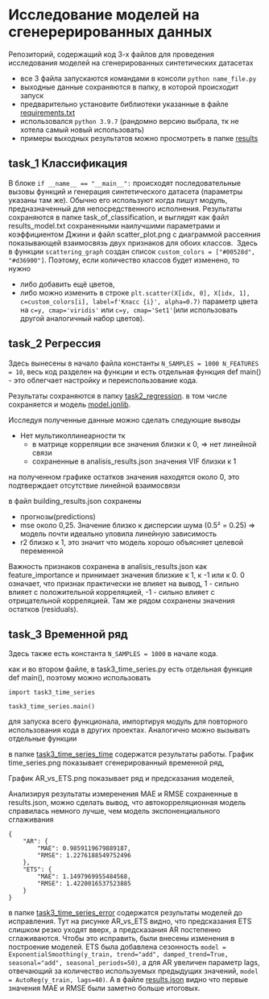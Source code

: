 # Исследование моделей на сгенерерированных данных

Репозиторий, содержащий код 3-х файлов для проведения исследования моделей на сгенерированных синтетических датасетах

+ все 3 файла запускаются командами в консоли `python name_file.py` 
+ выходные данные сохраняются в папку, в которой происходит запуск
+ предварительно установите библиотеки указанные в файле [requirements.txt]()
+ использовалcя `python 3.9.7` (рандомно версию выбрала, тк не хотела самый новый использовать)
+ примеры выходных результатов можно просмотреть в папке [results]()

## task_1 Классификация

В блоке `if __name__ == "__main__":` происходят последовательные вызовы функций и генерация синтетического датасета (параметры указаны там же). Обычно его используют когда пишут модуль, предназначенный для непосредственного исполнения. Результаты сохраняются в папке task_of_classification, и выглядят как файл results_model.txt сохраненными наилучшими параметрами и коэффициентом Джини и файл scatter_plot.png с диаграммой рассеяния показывающей взаимосвязь двух признаков для обоих классов. 
![]() 
Здесь в функции `scattering_graph` создан список `custom_colors = ["#00528d", "#d36900"]`. Поэтому, если количество классов будет изменено, то нужно
+ либо добавить ещё цветов,
+ либо можно изменить в строке `plt.scatter(X[idx, 0], X[idx, 1], c=custom_colors[i], label=f'Класс {i}', alpha=0.7)` параметр цвета на `c=y, cmap='viridis'` или `c=y, cmap='Set1'`(или использовать другой аналогичный набор цветов).


## task_2 Регрессия

Здесь вынесены в начало файла константы `N_SAMPLES = 1000 N_FEATURES = 10`, весь код разделен на функции и есть отдельная функция def main() - это облегчает настройку и переиспользование кода.

Результаты сохраняются в папку [task2_regression](). в том числе сохраняется и модель [model.jonlib]().

Исследуя полученные данные можно сделать следующие выводы

* Нет мультиколлинеарности тк
    + в матрице корреляции все значения близки к 0, => нет линейной связи
    + сохраненные в analisis_results.json значения VIF близки к 1

на полученном графике остатков значения находятся около 0, это подтверждает отсутствие линейной взаимосвязи
![]()

в файл building_results.json сохранены 
+ прогнозы(predictions)
+ mse около 0,25. Значение близко к дисперсии шума (0.5² = 0.25) => модель почти идеально уловила линейную зависимость
+ r2 близко к 1, это значит что модель хорошо объясняет целевой переменной

Важность признаков сохранена в analisis_results.json как feature_importance и принимает значения близкие к 1, к -1 или к 0. 0 означает, что признак практически не влияет на вывод, 1 - сильно влияет с положительной корреляцией, -1 - сильно влияет с отрицательной корреляцией. Там же рядом сохранены значения остатков (residuals).


## task_3 Временной ряд

Здесь также есть константа `N_SAMPLES = 1000` в начале кода. 

как и во втором файле, в task3_time_series.py есть отдельная функция def main(), поэтому можно использовать 
```
import task3_time_series

task3_time_series.main()
```
для запуска всего функционала, импортируя модуль для повторного использования кода в других проектах. Аналогично можно вызывать отдельные функции


в папке [task3_time_series_time]() содержатся результаты работы.
График time_series.png показывает сгенерированный временной ряд, 
![]()

График AR_vs_ETS.png показывает ряд и предсказания моделей,
![]()

Анализируя результаты измеренения MAE и RMSE сохраненные в results.json, можно сделать вывод, что автокорреляционная модель справилась немного лучше, чем модель экспоненциального сглаживания

```
{
    "AR": {
        "MAE": 0.9859119679889187,
        "RMSE": 1.2276188549752496
    },
    "ETS": {
        "MAE": 1.1497969955484568,
        "RMSE": 1.4220016537523885
    }
}
```

в папке [task3_time_series_error]() содержатся результаты моделей до исправления. Тут на рисунке AR_vs_ETS видно, что предсказания ETS слишком резко уходят вверх, а предсказания AR постепенно сглаживаются. Чтобы это исправить, были внесены изменения в построение моделей. ETS была добавлена сезонность `model = ExponentialSmoothing(y_train, trend="add", damped_trend=True, seasonal="add", seasonal_periods=50)`, а для AR увеличен параметр lags, отвечающий за количество используемых предыдущих значений, `model = AutoReg(y_train, lags=40)`. А в файле [results.json]() видно что первые значения MAE и RMSE были заметно больше итоговых.